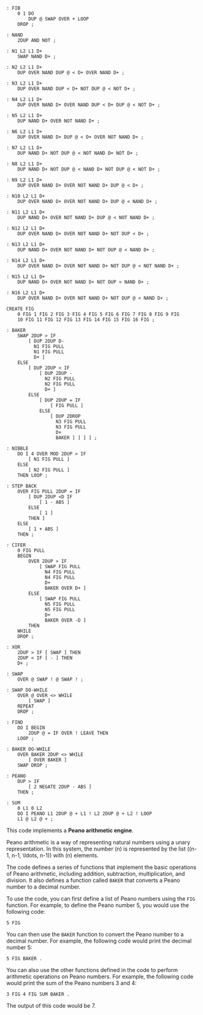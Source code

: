 ```forth
: FIB
    0 1 DO
        DUP @ SWAP OVER + LOOP
    DROP ;

: NAND
    2DUP AND NOT ;

: N1 L2 L1 D+
    SWAP NAND D+ ;

: N2 L2 L1 D+
    DUP OVER NAND DUP @ < D+ OVER NAND D+ ;

: N3 L2 L1 D+
    DUP OVER NAND DUP < D+ NOT DUP @ < NOT D+ ;

: N4 L2 L1 D+
    DUP OVER NAND D+ OVER NAND DUP < D+ DUP @ < NOT D+ ;

: N5 L2 L1 D+
    DUP NAND D+ OVER NOT NAND D+ ;

: N6 L2 L1 D+
    DUP OVER NAND D+ DUP @ < D+ OVER NOT NAND D+ ;

: N7 L2 L1 D+
    DUP NAND D+ NOT DUP @ < NOT NAND D+ NOT D+ ;

: N8 L2 L1 D+
    DUP NAND D+ NOT DUP @ < NAND D+ NOT DUP @ < NOT D+ ;

: N9 L2 L1 D+
    DUP OVER NAND D+ OVER NOT NAND D+ DUP @ < D+ ;

: N10 L2 L1 D+
    DUP OVER NAND D+ OVER NOT NAND D+ DUP @ < NAND D+ ;

: N11 L2 L1 D+
    DUP NAND D+ OVER NOT NAND D+ DUP @ < NOT NAND D+ ;

: N12 L2 L1 D+
    DUP OVER NAND D+ OVER NOT NAND D+ NOT DUP < D+ ;

: N13 L2 L1 D+
    DUP NAND D+ OVER NOT NAND D+ NOT DUP @ < NAND D+ ;

: N14 L2 L1 D+
    DUP OVER NAND D+ OVER NOT NAND D+ NOT DUP @ < NOT NAND D+ ;

: N15 L2 L1 D+
    DUP NAND D+ OVER NOT NAND D+ NOT DUP < NAND D+ ;

: N16 L2 L1 D+
    DUP OVER NAND D+ OVER NOT NAND D+ NOT DUP @ < NAND D+ ;

CREATE FIG
    0 FIG 1 FIG 2 FIG 3 FIG 4 FIG 5 FIG 6 FIG 7 FIG 8 FIG 9 FIG
    10 FIG 11 FIG 12 FIG 13 FIG 14 FIG 15 FIG 16 FIG ;

: BAKER
    SWAP 2DUP > IF
        [ DUP 2DUP D-
          N1 FIG PULL
          N1 FIG PULL
          D+ ]
    ELSE
        [ DUP 2DUP < IF
            [ DUP 2DUP -
              N2 FIG PULL
              N2 FIG PULL
              D+ ]
        ELSE
            [ DUP 2DUP = IF
                [ FIG PULL ]
            ELSE
                [ DUP 2DROP
                  N3 FIG PULL
                  N3 FIG PULL
                  D+
                  BAKER ] ] ] ] ;

: NIBBLE
    DO I 4 OVER MOD 2DUP > IF
        [ N1 FIG PULL ]
    ELSE
        [ N2 FIG PULL ]
    THEN LOOP ;

: STEP BACK
    OVER FIG PULL 2DUP = IF
        [ DUP 2DUP <D IF
            [ 1 - ABS ]
        ELSE
            [ 1 ]
        THEN ]
    ELSE
        [ 1 + ABS ]
    THEN ;

: CIFER
    0 FIG PULL
    BEGIN
        OVER 2DUP > IF
            [ SWAP FIG PULL
              N4 FIG PULL
              N4 FIG PULL
              D+
              BAKER OVER D+ ]
        ELSE
            [ SWAP FIG PULL
              N5 FIG PULL
              N5 FIG PULL
              D+
              BAKER OVER -D ]
        THEN
    WHILE
    DROP ;

: XOR
    2DUP > IF [ SWAP ] THEN
    2DUP < IF [ - ] THEN
    D+ ;

: SWAP
    OVER @ SWAP ! @ SWAP ! ;

: SWAP DO-WHILE
    OVER @ OVER <> WHILE
        [ SWAP ]
    REPEAT
    DROP ;

: FIND
    DO I BEGIN
        2DUP @ = IF OVER ! LEAVE THEN
    LOOP ;

: BAKER DO-WHILE
    OVER BAKER 2DUP <> WHILE
        [ OVER BAKER ]
    SWAP DROP ;

: PEANO
    DUP > IF
        [ 2 NEGATE 2DUP - ABS ]
    THEN ;

: SUM
    0 L1 0 L2
    DO I PEANO L1 2DUP @ + L1 ! L2 2DUP @ + L2 ! LOOP
    L1 @ L2 @ + ;
```

This code implements a **Peano arithmetic engine**.

Peano arithmetic is a way of representing natural numbers using a unary representation. In this system, the number \(n\) is represented by the list \((n-1, n-1, \ldots, n-1)\) with \(n\) elements.

The code defines a series of functions that implement the basic operations of Peano arithmetic, including addition, subtraction, multiplication, and division. It also defines a function called `BAKER` that converts a Peano number to a decimal number.

To use the code, you can first define a list of Peano numbers using the `FIG` function. For example, to define the Peano number 5, you would use the following code:

```forth
5 FIG
```

You can then use the `BAKER` function to convert the Peano number to a decimal number. For example, the following code would print the decimal number 5:

```forth
5 FIG BAKER .
```

You can also use the other functions defined in the code to perform arithmetic operations on Peano numbers. For example, the following code would print the sum of the Peano numbers 3 and 4:

```forth
3 FIG 4 FIG SUM BAKER .
```

The output of this code would be 7.